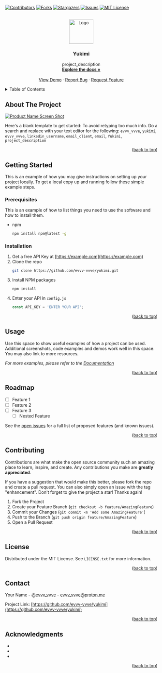 <!-- Improved compatibility of back to top link: See: https://github.com/othneildrew/Best-README-Template/pull/73 -->
<a name="readme-top"></a>
<!--
*** Thanks for checking out the Best-README-Template. If you have a suggestion
*** that would make this better, please fork the repo and create a pull request
*** or simply open an issue with the tag "enhancement".
*** Don't forget to give the project a star!
*** Thanks again! Now go create something AMAZING! :D
-->



<!-- PROJECT SHIELDS -->
<!--
*** I'm using markdown "reference style" links for readability.
*** Reference links are enclosed in brackets [ ] instead of parentheses ( ).
*** See the bottom of this document for the declaration of the reference variables
*** for contributors-url, forks-url, etc. This is an optional, concise syntax you may use.
*** https://www.markdownguide.org/basic-syntax/#reference-style-links
-->
[![Contributors][contributors-shield]][contributors-url]
[![Forks][forks-shield]][forks-url]
[![Stargazers][stars-shield]][stars-url]
[![Issues][issues-shield]][issues-url]
[![MIT License][license-shield]][license-url]



<!-- PROJECT LOGO -->
<br />
<div align="center">
  <a href="https://github.com/evvv-vvve/yukimi">
    <img src="images/logo.png" alt="Logo" width="80" height="80">
  </a>

<h3 align="center">Yukimi</h3>

  <p align="center">
    project_description
    <br />
    <a href="https://github.com/evvv-vvve/yukimi"><strong>Explore the docs »</strong></a>
    <br />
    <br />
    <a href="https://github.com/evvv-vvve/yukimi">View Demo</a>
    ·
    <a href="https://github.com/evvv-vvve/yukimi/issues">Report Bug</a>
    ·
    <a href="https://github.com/evvv-vvve/yukimi/issues">Request Feature</a>
  </p>
</div>



<!-- TABLE OF CONTENTS -->
<details>
  <summary>Table of Contents</summary>
  <ol>
    <li>
      <a href="#about-the-project">About The Project</a>
    </li>
    <li>
      <a href="#getting-started">Getting Started</a>
      <ul>
        <li><a href="#prerequisites">Prerequisites</a></li>
        <li><a href="#installation">Installation</a></li>
      </ul>
    </li>
    <li><a href="#usage">Usage</a></li>
    <li><a href="#roadmap">Roadmap</a></li>
    <li><a href="#contributing">Contributing</a></li>
    <li><a href="#license">License</a></li>
    <li><a href="#contact">Contact</a></li>
    <li><a href="#acknowledgments">Acknowledgments</a></li>
  </ol>
</details>



<!-- ABOUT THE PROJECT -->
## About The Project

[![Product Name Screen Shot][product-screenshot]](https://example.com)

Here's a blank template to get started: To avoid retyping too much info. Do a search and replace with your text editor for the following: `evvv_vvve`, `yukimi`, `evvv_vvve`, `linkedin_username`, `email_client`, `email`, `Yukimi`, `project_description`

<p align="right">(<a href="#readme-top">back to top</a>)</p>



<!-- GETTING STARTED -->
## Getting Started

This is an example of how you may give instructions on setting up your project locally.
To get a local copy up and running follow these simple example steps.

### Prerequisites

This is an example of how to list things you need to use the software and how to install them.
* npm
  ```sh
  npm install npm@latest -g
  ```

### Installation

1. Get a free API Key at [https://example.com](https://example.com)
2. Clone the repo
   ```sh
   git clone https://github.com/evvv-vvve/yukimi.git
   ```
3. Install NPM packages
   ```sh
   npm install
   ```
4. Enter your API in `config.js`
   ```js
   const API_KEY = 'ENTER YOUR API';
   ```

<p align="right">(<a href="#readme-top">back to top</a>)</p>



<!-- USAGE EXAMPLES -->
## Usage

Use this space to show useful examples of how a project can be used. Additional screenshots, code examples and demos work well in this space. You may also link to more resources.

_For more examples, please refer to the [Documentation](https://example.com)_

<p align="right">(<a href="#readme-top">back to top</a>)</p>



<!-- ROADMAP -->
## Roadmap

- [ ] Feature 1
- [ ] Feature 2
- [ ] Feature 3
    - [ ] Nested Feature

See the [open issues](https://github.com/evvv-vvve/yukimi/issues) for a full list of proposed features (and known issues).

<p align="right">(<a href="#readme-top">back to top</a>)</p>



<!-- CONTRIBUTING -->
## Contributing

Contributions are what make the open source community such an amazing place to learn, inspire, and create. Any contributions you make are **greatly appreciated**.

If you have a suggestion that would make this better, please fork the repo and create a pull request. You can also simply open an issue with the tag "enhancement".
Don't forget to give the project a star! Thanks again!

1. Fork the Project
2. Create your Feature Branch (`git checkout -b feature/AmazingFeature`)
3. Commit your Changes (`git commit -m 'Add some AmazingFeature'`)
4. Push to the Branch (`git push origin feature/AmazingFeature`)
5. Open a Pull Request

<p align="right">(<a href="#readme-top">back to top</a>)</p>



<!-- LICENSE -->
## License

Distributed under the MIT License. See `LICENSE.txt` for more information.

<p align="right">(<a href="#readme-top">back to top</a>)</p>



<!-- CONTACT -->
## Contact

Your Name - [@evvv_vvve](https://twitter.com/evvv_vvve) - evvv_vvve@proton.me

Project Link: [https://github.com/evvv-vvve/yukimi](https://github.com/evvv-vvve/yukimi)

<p align="right">(<a href="#readme-top">back to top</a>)</p>



<!-- ACKNOWLEDGMENTS -->
## Acknowledgments

* []()
* []()
* []()

<p align="right">(<a href="#readme-top">back to top</a>)</p>



<!-- MARKDOWN LINKS & IMAGES -->
<!-- https://www.markdownguide.org/basic-syntax/#reference-style-links -->
[contributors-shield]: https://img.shields.io/github/contributors/evvv_vvve/yukimi.svg?style=for-the-badge
[contributors-url]: https://github.com/evvv-vvve/yukimi/graphs/contributors
[forks-shield]: https://img.shields.io/github/forks/evvv_vvve/yukimi.svg?style=for-the-badge
[forks-url]: https://github.com/evvv-vvve/yukimi/network/members
[stars-shield]: https://img.shields.io/github/stars/evvv_vvve/yukimi.svg?style=for-the-badge
[stars-url]: https://github.com/evvv-vvve/yukimi/stargazers
[issues-shield]: https://img.shields.io/github/issues/evvv_vvve/yukimi.svg?style=for-the-badge
[issues-url]: https://github.com/evvv-vvve/yukimi/issues
[license-shield]: https://img.shields.io/github/license/evvv_vvve/yukimi.svg?style=for-the-badge
[license-url]: https://github.com/evvv-vvve/yukimi/blob/master/LICENSE.txt
[product-screenshot]: images/screenshot.png